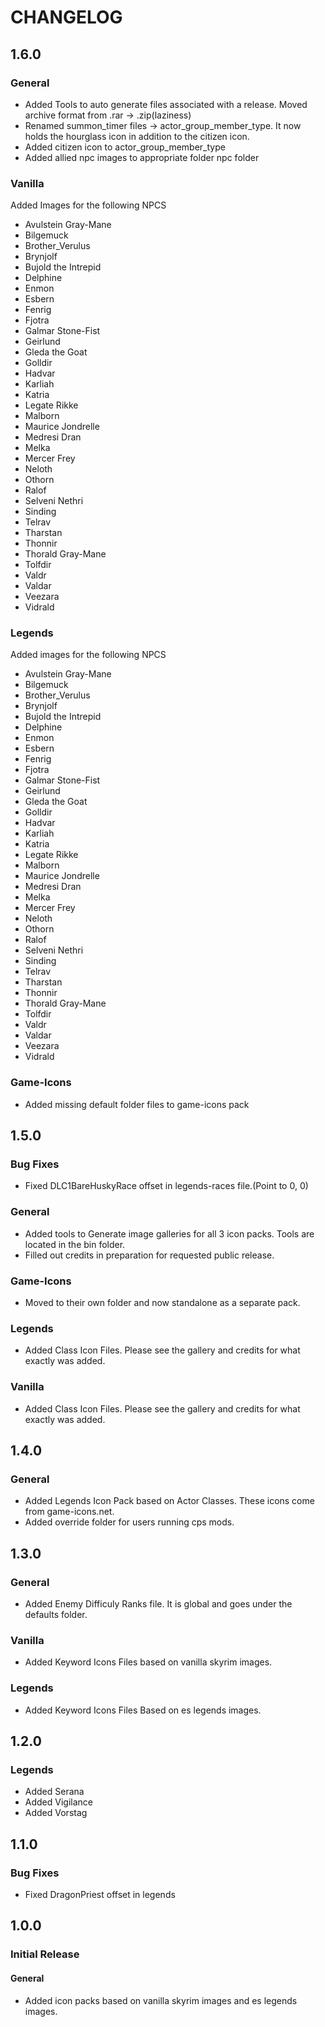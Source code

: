 <!--- -*- mode: markdown -*- -->

# CHANGELOG

## 1.6.0

### General
- Added Tools to auto generate files associated with a release. Moved archive format from .rar -> .zip(laziness)
- Renamed summon_timer files -> actor_group_member_type. It now holds the hourglass icon in addition to the citizen icon.
- Added citizen icon to actor_group_member_type
- Added allied npc images to appropriate folder npc folder

### Vanilla
Added Images for the following NPCS
- Avulstein Gray-Mane
- Bilgemuck
- Brother_Verulus
- Brynjolf
- Bujold the Intrepid
- Delphine
- Enmon
- Esbern
- Fenrig
- Fjotra
- Galmar Stone-Fist
- Geirlund
- Gleda the Goat
- Golldir
- Hadvar
- Karliah
- Katria
- Legate Rikke
- Malborn
- Maurice Jondrelle
- Medresi Dran
- Melka
- Mercer Frey
- Neloth
- Othorn
- Ralof
- Selveni Nethri
- Sinding
- Telrav
- Tharstan
- Thonnir
- Thorald Gray-Mane
- Tolfdir
- Valdr
- Valdar
- Veezara
- Vidrald	

### Legends
Added images for the following NPCS
- Avulstein Gray-Mane
- Bilgemuck
- Brother_Verulus
- Brynjolf
- Bujold the Intrepid
- Delphine
- Enmon
- Esbern
- Fenrig
- Fjotra
- Galmar Stone-Fist
- Geirlund
- Gleda the Goat
- Golldir
- Hadvar
- Karliah
- Katria
- Legate Rikke
- Malborn
- Maurice Jondrelle
- Medresi Dran
- Melka
- Mercer Frey
- Neloth
- Othorn
- Ralof
- Selveni Nethri
- Sinding
- Telrav
- Tharstan
- Thonnir
- Thorald Gray-Mane
- Tolfdir
- Valdr
- Valdar
- Veezara
- Vidrald	

### Game-Icons
- Added missing default folder files to game-icons pack

## 1.5.0

### Bug Fixes
- Fixed DLC1BareHuskyRace offset in legends-races file.(Point to 0, 0)

### General
- Added tools to Generate image galleries for all 3 icon packs. Tools are located in the bin folder.
- Filled out credits in preparation for requested public release.

### Game-Icons
- Moved to their own folder and now standalone as a separate pack.

### Legends
- Added Class Icon Files. Please see the gallery and credits for what exactly was added.

### Vanilla
- Added Class Icon Files. Please see the gallery and credits for what exactly was added.

## 1.4.0

### General
- Added Legends Icon Pack based on Actor Classes. These icons come from game-icons.net.
- Added override folder for users running cps mods.

## 1.3.0

### General
- Added Enemy Difficuly Ranks file. It is global and goes under the defaults folder.

### Vanilla
- Added Keyword Icons Files based on vanilla skyrim images.

### Legends
- Added Keyword Icons Files Based on es legends images.

## 1.2.0

### Legends
- Added Serana
- Added Vigilance
- Added Vorstag

## 1.1.0

### Bug Fixes
- Fixed DragonPriest offset in legends

## 1.0.0

### Initial Release

#### General
- Added icon packs based on vanilla skyrim images and es legends images.